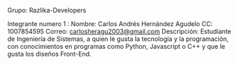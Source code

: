 Grupo: Razlika-Developers

Integrante numero 1 :
Nombre: Carlos Andrés Hernández Agudelo
CC: 1007854595
Correo: carlosheragu2003@gmail.com
Descripción: Estudiante de Ingeniería de Sistemas, a quien le gusta la tecnología y la programación, con conocimientos en programas como Python, Javascript o C++ y que le gusta los diseños Front-End.
